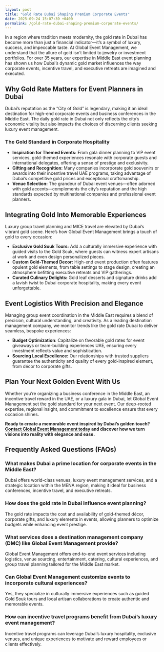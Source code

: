 ```yaml
---
layout: post
title: "Gold Rate Dubai Shaping Premium Corporate Events"
date: 2025-09-24 15:07:39 +0400
permalink: /gold-rate-dubai-shaping-premium-corporate-events/
---
```

In a region where tradition meets modernity, the gold rate in Dubai has become more than just a financial indicator—it’s a symbol of luxury, success, and impeccable taste. At Global Event Management, we understand that the allure of gold isn’t limited to jewelry or investment portfolios. For over 35 years, our expertise in Middle East event planning has shown us how Dubai’s dynamic gold market influences the way corporate events, incentive travel, and executive retreats are imagined and executed.

## Why Gold Rate Matters for Event Planners in Dubai

Dubai’s reputation as the “City of Gold” is legendary, making it an ideal destination for high-end corporate events and business conferences in the Middle East. The daily gold rate in Dubai not only reflects the city’s economic vitality but also impacts the choices of discerning clients seeking luxury event management.

### The Gold Standard in Corporate Hospitality

- **Inspiration for Themed Events:** From gala dinner planning to VIP event services, gold-themed experiences resonate with corporate guests and international delegates, offering a sense of prestige and exclusivity.
- **Gifting and Recognition:** Many companies incorporate gold souvenirs or awards into their incentive travel UAE programs, taking advantage of Dubai’s competitive gold prices and exceptional craftsmanship.
- **Venue Selection:** The grandeur of Dubai event venues—often adorned with gold accents—complements the city’s reputation and the high standards expected by multinational companies and professional event planners.

## Integrating Gold Into Memorable Experiences

Luxury group travel planning and MICE travel are elevated by Dubai’s vibrant gold scene. Here’s how Global Event Management brings a touch of gold to every occasion:

- **Exclusive Gold Souk Tours:** Add a culturally immersive experience with guided visits to the Gold Souk, where guests can witness expert artisans at work and even design personalized pieces.
- **Custom Gold-Themed Decor:** High-end event production often features opulent gold elements, from table settings to stage design, creating an atmosphere befitting executive retreats and VIP gatherings.
- **Curated Culinary Delights:** Gold leaf desserts and signature drinks add a lavish twist to Dubai corporate hospitality, making every event unforgettable.

## Event Logistics With Precision and Elegance

Managing group event coordination in the Middle East requires a blend of precision, cultural understanding, and creativity. As a leading destination management company, we monitor trends like the gold rate Dubai to deliver seamless, bespoke experiences:

- **Budget Optimization:** Capitalize on favorable gold rates for event giveaways or team-building experiences UAE, ensuring every investment reflects value and sophistication.
- **Sourcing Local Excellence:** Our relationships with trusted suppliers guarantee the authenticity and quality of every gold-inspired element, from décor to corporate gifts.

## Plan Your Next Golden Event With Us

Whether you’re organizing a business conference in the Middle East, an incentive travel reward in the UAE, or a luxury gala in Dubai, let Global Event Management set the gold standard for your next event. Our deep-rooted expertise, regional insight, and commitment to excellence ensure that every occasion shines.

**Ready to create a memorable event inspired by Dubai’s golden touch? [Contact Global Event Management today](https://geventm.com/) and discover how we turn visions into reality with elegance and ease.**

## Frequently Asked Questions (FAQs)

### What makes Dubai a prime location for corporate events in the Middle East?

Dubai offers world-class venues, luxury event management services, and a strategic location within the MENA region, making it ideal for business conferences, incentive travel, and executive retreats.

### How does the gold rate in Dubai influence event planning?

The gold rate impacts the cost and availability of gold-themed décor, corporate gifts, and luxury elements in events, allowing planners to optimize budgets while enhancing event prestige.

### What services does a destination management company (DMC) like Global Event Management provide?

Global Event Management offers end-to-end event services including logistics, venue sourcing, entertainment, catering, cultural experiences, and group travel planning tailored for the Middle East market.

### Can Global Event Management customize events to incorporate cultural experiences?

Yes, they specialize in culturally immersive experiences such as guided Gold Souk tours and local artisan collaborations to create authentic and memorable events.

### How can incentive travel programs benefit from Dubai’s luxury event management?

Incentive travel programs can leverage Dubai’s luxury hospitality, exclusive venues, and unique experiences to motivate and reward employees or clients effectively.

<script type="application/ld+json">
{
  "@context": "https://schema.org",
  "@type": "BlogPosting",
  "headline": "Gold Rate Dubai Shaping Premium Corporate Events",
  "description": "Explore how Dubai's gold rate influences luxury corporate events, incentive travel, and executive retreats with Global Event Management, a leading destination management company in the Middle East.",
  "image": "https://geventm.com/assets/images/blog/gold-rate-dubai-premium-events.jpg",
  "author": {
    "@type": "Person",
    "name": "Global Event Management"
  },
  "publisher": {
    "@type": "Organization",
    "name": "Global Event Management",
    "logo": {
      "@type": "ImageObject",
      "url": "https://geventm.com/assets/images/logo.png"
    }
  },
  "mainEntityOfPage": {
    "@type": "WebPage",
    "@id": "https://geventm.com/blog/gold-rate-dubai-shaping-premium-corporate-events"
  },
  "datePublished": "2024-06-01",
  "dateModified": "2024-06-01"
}
</script>

<script type="application/ld+json">
{
  "@context": "https://schema.org",
  "@type": "FAQPage",
  "mainEntity": [
    {
      "@type": "Question",
      "name": "What makes Dubai a prime location for corporate events in the Middle East?",
      "acceptedAnswer": {
        "@type": "Answer",
        "text": "Dubai offers world-class venues, luxury event management services, and a strategic location within the MENA region, making it ideal for business conferences, incentive travel, and executive retreats."
      }
    },
    {
      "@type": "Question",
      "name": "How does the gold rate in Dubai influence event planning?",
      "acceptedAnswer": {
        "@type": "Answer",
        "text": "The gold rate impacts the cost and availability of gold-themed décor, corporate gifts, and luxury elements in events, allowing planners to optimize budgets while enhancing event prestige."
      }
    },
    {
      "@type": "Question",
      "name": "What services does a destination management company (DMC) like Global Event Management provide?",
      "acceptedAnswer": {
        "@type": "Answer",
        "text": "Global Event Management offers end-to-end event services including logistics, venue sourcing, entertainment, catering, cultural experiences, and group travel planning tailored for the Middle East market."
      }
    },
    {
      "@type": "Question",
      "name": "Can Global Event Management customize events to incorporate cultural experiences?",
      "acceptedAnswer": {
        "@type": "Answer",
        "text": "Yes, they specialize in culturally immersive experiences such as guided Gold Souk tours and local artisan collaborations to create authentic and memorable events."
      }
    },
    {
      "@type": "Question",
      "name": "How can incentive travel programs benefit from Dubai’s luxury event management?",
      "acceptedAnswer": {
        "@type": "Answer",
        "text": "Incentive travel programs can leverage Dubai’s luxury hospitality, exclusive venues, and unique experiences to motivate and reward employees or clients effectively."
      }
    }
  ]
}
</script>